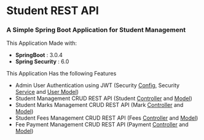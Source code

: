 # Student REST API
### A Simple Spring Boot Application for Student Management
This Application Made with:
* **SpringBoot** : 3.0.4
* **Spring Security** : 6.0

This Application Has the following Features
* Admin User Authentication using JWT (Security [Config](src/main/java/com/example/SampleRestApi/config/SecurityConfig.java), Security [Service](src/main/java/com/example/SampleRestApi/security) and [User Model](src/main/java/com/example/SampleRestApi/models/User/User.java))
* Student Management CRUD REST API (Student [Controller](src/main/java/com/example/SampleRestApi/controller/StudentController.java) and [Model](src/main/java/com/example/SampleRestApi/models/Student.java))
* Student Marks Management CRUD REST API (Mark [Controller](src/main/java/com/example/SampleRestApi/controller/MarksController.java) and [Model](src/main/java/com/example/SampleRestApi/models/Mark.java))
* Student Fees Management CRUD REST API (Fees [Controller](src/main/java/com/example/SampleRestApi/controller/FeeController.java) and [Model](src/main/java/com/example/SampleRestApi/models/Fee.java))
* Fee Payment Management CRUD REST API (Payment [Controller](src/main/java/com/example/SampleRestApi/controller/PaymentController.java) and [Model](src/main/java/com/example/SampleRestApi/models/Payment.java))







